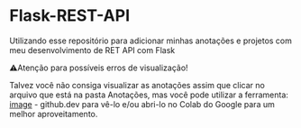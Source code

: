 # Flask-REST-API
Utilizando esse repositório para adicionar minhas anotações e projetos com meu desenvolvimento de RET API com Flask

⚠️Atenção para possíveis erros de visualização!

Talvez você não consiga visualizar as anotações assim que clicar no arquivo que está na pasta Anotações, mas você pode utilizar a ferramenta: [image](https://user-images.githubusercontent.com/101913207/211151613-664e7a1d-1eab-417e-ae67-790d82616991.png) - github.dev para vê-lo e/ou abri-lo no Colab do Google para um melhor aproveitamento. 



